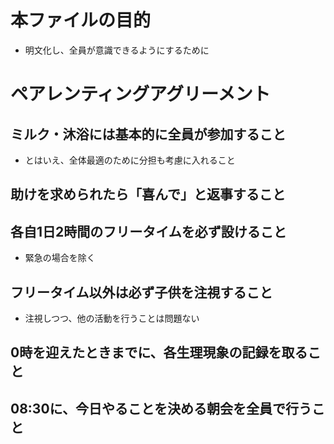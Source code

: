 # 本ファイルの目的
* 明文化し、全員が意識できるようにするために

# ペアレンティングアグリーメント

## ミルク・沐浴には基本的に全員が参加すること
* とはいえ、全体最適のために分担も考慮に入れること

## 助けを求められたら「喜んで」と返事すること

## 各自1日2時間のフリータイムを必ず設けること
* 緊急の場合を除く

## フリータイム以外は必ず子供を注視すること
* 注視しつつ、他の活動を行うことは問題ない

## 0時を迎えたときまでに、各生理現象の記録を取ること

## 08:30に、今日やることを決める朝会を全員で行うこと

